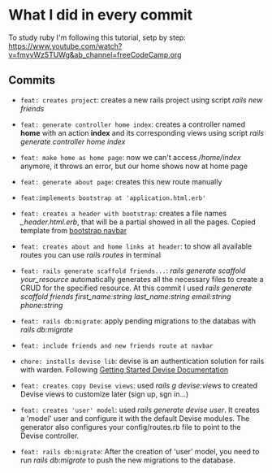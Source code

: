 # What I did in every commit
To study ruby I'm following this tutorial, setp by step:
https://www.youtube.com/watch?v=fmyvWz5TUWg&ab_channel=freeCodeCamp.org


## Commits
- `feat: creates project`: 
creates a new rails project using script <i>rails new friends</i>

- `feat: generate controller home index`: creates a controller named <b>home</b> with an action <b>index</b> and its corresponding views using script <i>rails generate controller home index</i>

- `feat: make home as home page`: now we can't access <i>/home/index</i> anymore, it throws an error, but our home shows now at home page

- `feat: generate about page`: creates this new route manually 

- `feat:implements bootstrap at 'application.html.erb'`

- `feat: creates a header with bootstrap`: creates a file names <i>_header.html.erb</i>, that will be a partial showed in all the pages. Copied template from [bootstrap navbar](https://getbootstrap.com/docs/4.5/components/navbar/)

- `feat: creates about and home links at header`: to show all available routes you can use <i>rails routes</i> in terminal

- `feat: rails generate scaffold friends...`: <i>rails generate scaffold your_resource</i> automatically generates all the necessary files to create a CRUD for the specified resource. At this commit I used <i>rails generate scaffold friends first_name:string last_name:string email:string phone:string</i>

- `feat: rails db:migrate`: apply pending migrations to the databas with <i>rails db:migrate</i> 

- `feat: include friends and new friends route at navbar`

- `chore: installs devise lib`: devise is an authentication solution for rails with warden. Following [Getting Started Devise Documentation](https://github.com/heartcombo/devise?tab=readme-ov-file#getting-started)

- `feat: creates copy Devise views`: used <i>rails g devise:views</i> to created Devise views to customize later (sign up, sgn in...)

- `feat: creates 'user' model`: used <i>rails generate devise user</i>. It creates a 'model' user and configure it with the default Devise modules. The generator also configures your config/routes.rb file to point to the Devise controller.

- `feat: rails db:migrate`: After the creation of 'user' model, you need to run  <i>rails db:migrate</i> to push the new migrations to the database.
